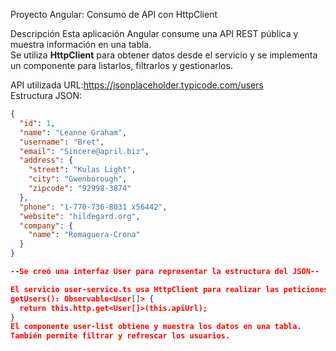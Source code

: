 Proyecto Angular: Consumo de API con HttpClient

Descripción
Esta aplicación Angular consume una API REST pública y muestra información en una tabla.  
Se utiliza **HttpClient** para obtener datos desde el servicio y se implementa un componente para listarlos, filtrarlos y gestionarlos.

API utilizada
URL:https://jsonplaceholder.typicode.com/users  
Estructura JSON:
```json
{
  "id": 1,
  "name": "Leanne Graham",
  "username": "Bret",
  "email": "Sincere@april.biz",
  "address": {
    "street": "Kulas Light",
    "city": "Gwenborough",
    "zipcode": "92998-3874"
  },
  "phone": "1-770-736-8031 x56442",
  "website": "hildegard.org",
  "company": {
    "name": "Romaguera-Crona"
  }
}

--Se creó una interfaz User para representar la estructura del JSON--

El servicio user-service.ts usa HttpClient para realizar las peticiones a la API:
getUsers(): Observable<User[]> {
  return this.http.get<User[]>(this.apiUrl);
}
El componente user-list obtiene y muestra los datos en una tabla.
También permite filtrar y refrescar los usuarios.


